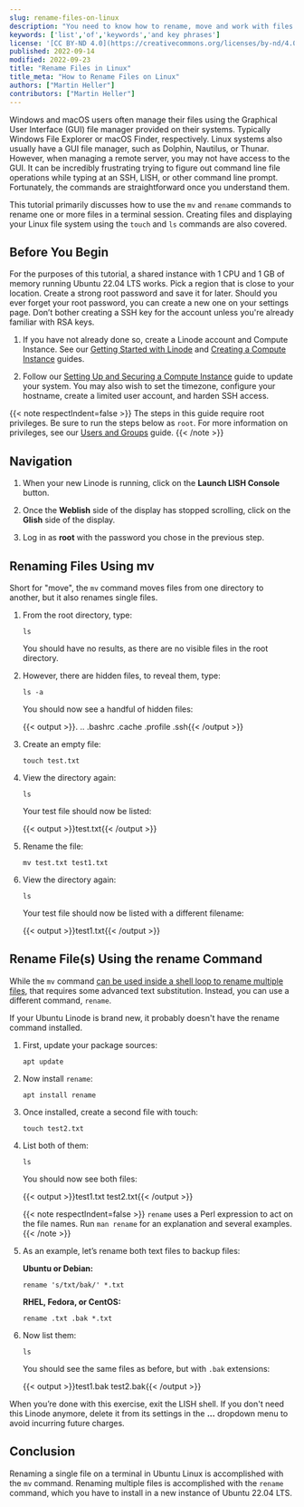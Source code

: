 ```yaml
---
slug: rename-files-on-linux
description: "You need to know how to rename, move and work with files and folders on Linux if you work on a cloud server with cloud apps. This is a comprehensive tutorial to get you started? ✓ Click here!"
keywords: ['list','of','keywords','and key phrases']
license: '[CC BY-ND 4.0](https://creativecommons.org/licenses/by-nd/4.0)'
published: 2022-09-14
modified: 2022-09-23
title: "Rename Files in Linux"
title_meta: "How to Rename Files on Linux"
authors: ["Martin Heller"]
contributors: ["Martin Heller"]
---
```


Windows and macOS users often manage their files using the Graphical User Interface (GUI) file manager provided on their systems. Typically Windows File Explorer or macOS Finder, respectively. Linux systems also usually have a GUI file manager, such as Dolphin, Nautilus, or Thunar. However, when managing a remote server, you may not have access to the GUI. It can be incredibly frustrating trying to figure out command line file operations while typing at an SSH, LISH, or other command line prompt. Fortunately, the commands are straightforward once you understand them.

This tutorial primarily discusses how to use the `mv` and `rename` commands to rename one or more files in a terminal session. Creating files and displaying your Linux file system using the `touch` and `ls` commands are also covered.

## Before You Begin

For the purposes of this tutorial, a shared instance with 1 CPU and 1 GB of memory running Ubuntu 22.04 LTS works. Pick a region that is close to your location. Create a strong root password and save it for later. Should you ever forget your root password, you can create a new one on your settings page. Don’t bother creating a SSH key for the account unless you're already familiar with RSA keys.

1.  If you have not already done so, create a Linode account and Compute Instance. See our [Getting Started with Linode](/docs/products/platform/get-started/) and [Creating a Compute Instance](/docs/products/compute/compute-instances/guides/create/) guides.

2.  Follow our [Setting Up and Securing a Compute Instance](/docs/products/compute/compute-instances/guides/set-up-and-secure/) guide to update your system. You may also wish to set the timezone, configure your hostname, create a limited user account, and harden SSH access.

{{< note respectIndent=false >}}
The steps in this guide require root privileges. Be sure to run the steps below as `root`. For more information on privileges, see our [Users and Groups](/docs/guides/linux-users-and-groups/) guide.
{{< /note >}}

## Navigation

1. When your new Linode is running, click on the **Launch LISH Console** button.

1. Once the **Weblish** side of the display has stopped scrolling, click on the **Glish** side of the display.

1. Log in as **root** with the password you chose in the previous step.

## Renaming Files Using mv

Short for "move", the `mv` command moves files from one directory to another, but it also renames single files.

1.  From the root directory, type:

        ls

    You should have no results, as there are no visible files in the root directory.

1.  However, there are hidden files, to reveal them, type:

        ls -a

    You should now see a handful of hidden files:

    {{< output >}}. .. .bashrc .cache .profile .ssh{{< /output >}}

1.  Create an empty file:

        touch test.txt

1.  View the directory again:

        ls

    Your test file should now be listed:

    {{< output >}}test.txt{{< /output >}}

1.  Rename the file:

        mv test.txt test1.txt

1.  View the directory again:

        ls

    Your test file should now be listed with a different filename:

    {{< output >}}test1.txt{{< /output >}}

## Rename File(s) Using the rename Command

While the `mv` command [can be used inside a shell loop to rename multiple files](https://linuxhint.com/rename-file-ubuntu-terminal/), that requires some advanced text substitution. Instead, you can use a different command, `rename`.

If your Ubuntu Linode is brand new, it probably doesn't have the rename command installed.

1.  First, update your package sources:

        apt update

1.  Now install `rename`:

        apt install rename

1.  Once installed, create a second file with touch:

        touch test2.txt

1.  List both of them:

        ls

    You should now see both files:

    {{< output >}}test1.txt test2.txt{{< /output >}}

    {{< note respectIndent=false >}}
`rename` uses a Perl expression to act on the file names. Run `man rename` for an explanation and several examples.
{{< /note >}}

1.  As an example, let’s rename both text files to backup files:

    **Ubuntu or Debian:**

        rename 's/txt/bak/' *.txt

    **RHEL, Fedora, or CentOS:**

        rename .txt .bak *.txt

1.  Now list them:

        ls

    You should see the same files as before, but with `.bak` extensions:

    {{< output >}}test1.bak test2.bak{{< /output >}}

When you’re done with this exercise, exit the LISH shell. If you don't need this Linode anymore, delete it from its settings in the **...** dropdown menu to avoid incurring future charges.

## Conclusion

Renaming a single file on a terminal in Ubuntu Linux is accomplished with the `mv` command. Renaming multiple files is accomplished with the `rename` command, which you have to install in a new instance of Ubuntu 22.04 LTS.